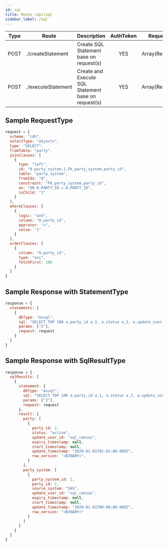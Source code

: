 ```yaml
---
id: sql
title: Route /api/sql
sidebar_label: /sql
---
```



| Type | Route              | Description                                         | AuthToken | Request Body | Response |
| ---- | ------------------ | --------------------------------------------------- | :-----------: | ------- | -------- |
| POST | ./createStatement  | Create SQL Statement base on request(s)             | YES | Array(RequestType) | Array(StatementType) |
| POST | ./executeStatement | Create and Execute SQL Statement base on request(s) | YES | Array(RequestType) | Array(SqlResultType) |

## Sample RequestType

```javascript
request = { 
  schema: "cdh",
  selectType: "objects",
  type: "SELECT",
  fromTable: "party",
  joinClauses: [
    {
      type: "left",
      id: "0.party_system.1.FK_party_system_party_id",
      table: "party_system",
      fromIdx: "0",
      constraint: "FK_party_system_party_id",
      on: "ON B.PARTY_ID = A.PARTY_ID",
      isChild: "1"
    }
  ],
  whereClauses: [
    {
      logic: "and",
      column: "0.party_id",
      operator: "=",
      value: "1"
    }
  ],
  orderClauses: [    
    {
      column: "0.party_id",
      type: "asc",
      fetchFirst: 100
    }
  ]
}
```
## Sample Response with StatementType
```javascript
response = {  
  statements: [
    {
      dbType: "mssql",
      sql: "SELECT TOP 100 a.party_id a_1, a.status a_2, a.update_user_id a_3, a.expiry_timestamp a_4,↵       a.start_timestamp a_5, a.update_timestamp a_6, a.row_version a_7, b.party_system_id b_1, b.party_id b_2,↵       b.source_system b_3, b.update_user_id b_4, b.expiry_timestamp b_5, b.start_timestamp b_6, b.update_timestamp b_7,↵       b.row_version b_8 ↵  FROM cdh.party a↵  LEFT JOIN cdh.party_system b↵    ON b.party_id = a.party_id↵ WHERE a.party_id = @p0↵ ORDER BY a.party_id asc↵",
      params: ["2"],
      request: request
    }
  ]
}
```

## Sample Response with SqlResultType

```javascript
response = {
  sqlResults: [
    {
      statement: {
        dbType: "mssql",
        sql: "SELECT TOP 100 a.party_id a_1, a.status a_2, a.update_user_id a_3, a.expiry_timestamp a_4,↵       a.start_timestamp a_5, a.update_timestamp a_6, a.row_version a_7, b.party_system_id b_1, b.party_id b_2,↵       b.source_system b_3, b.update_user_id b_4, b.expiry_timestamp b_5, b.start_timestamp b_6, b.update_timestamp b_7,↵       b.row_version b_8 ↵  FROM cdh.party a↵  LEFT JOIN cdh.party_system b↵    ON b.party_id = a.party_id↵ WHERE a.party_id = @p0↵ ORDER BY a.party_id asc↵",
        params: ["2"],
        request: request
      },
      result: {
        party: [
          {          
            party_id: 2,
            status: "active",
            update_user_id: "sql_canvas",
            expiry_timestamp: null,
            start_timestamp: null,
            update_timestamp: "2020-01-01T01:01:00.000Z",
            row_version: "<BINARY>",
          }
        ],
        party_system: [
          {
            party_system_id: 2,
            party_id: 2,
            source_system: "SAS",
            update_user_id: "sql_canvas",
            expiry_timestamp: null,
            start_timestamp: null,
            update_timestamp: "2020-01-01T00:00:00.000Z",
            row_version: "<BINARY>"
          }
        ]
      }
    }
  ]
}
```
